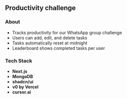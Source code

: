 ## Productivity challenge
### About

- Tracks productivity for our WhatsApp group challenge
- Users can add, edit, and delete tasks
- Tasks automatically reset at midnight
- Leaderboard shows completed tasks per user

### Tech Stack

- **Next.js**
- **MongoDB**
- **shadcn/ui**
- **v0 by Vercel**
- **cursor.ai**



